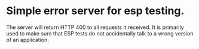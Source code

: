 # Simple error server for esp testing.

The server will return HTTP 400 to all requests it received.
It is primarily used to make sure that ESP tests do not accidentally
talk to a wrong version of an application.
